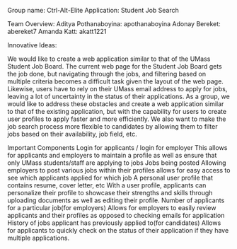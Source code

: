 Group name: Ctrl-Alt-Elite
Application: Student Job Search

Team Overview:
Aditya Pothanaboyina: apothanaboyina
Adonay Bereket: abereket7
Amanda Katt: akatt1221

Innovative Ideas:

We would like to create a web application similar to that of the UMass Student Job Board. The current web page for the Student Job Board gets the job done, but navigating through the jobs, and filtering based on multiple criteria becomes a difficult task given the layout of the web page. Likewise, users have to rely on their UMass email address to apply for jobs, leaving a lot of uncertainty in the status of their applications. 
As a group, we would like to address these obstacles and create a web application similar to that of the existing application, but with the capability for users to create user profiles to apply faster and more efficiently. We also want to make the job search process more flexible to candidates by allowing them to filter jobs based on their availability, job field, etc.

Important Components
Login for applicants / login for employer
This allows for applicants and employers to maintain a profile as well as ensure that only UMass students/staff are applying to jobs
Jobs being posted
Allowing employers to post various jobs within their profiles allows for easy access to see which applicants applied for which job
A personal user profile that contains resume, cover letter, etc
With a user profile, applicants can personalize their profile to showcase their strengths and skills through uploading documents as well as editing their profile.
Number of applicants for a particular job(for employers)
Allows for employers to easily review applicants and their profiles as opposed to checking emails for application
History of jobs applicant has previously applied to(for candidates)
Allows for applicants to quickly check on the status of their application if they have multiple applications.
